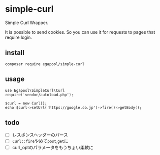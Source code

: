 # simple-curl
Simple Curl Wrapper.

It is possible to send cookies. So you can use it for requests to pages that require login.

## install

```
composer require egapool/simple-curl
```

## usage

```
use Egapool\SimpleCurl\Curl
require('vendor/autoload.php');

$curl = new Curl();
echo $curl->setUrl('https://google.co.jp')->fire()->getBody();

```

## todo

- [ ] レスポンスヘッダーのパース
- [ ] `Curl::fire`やめて`post`,`get`に
- [ ] curl_optのパラメータをもうちょい柔軟に
